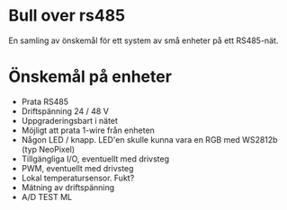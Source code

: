 # Bull over rs485

En samling av önskemål för ett system av små enheter på ett RS485-nät.

# Önskemål på enheter

* Prata RS485
* Driftspänning 24 / 48 V
* Uppgraderingsbart i nätet
* Möjligt att prata 1-wire från enheten
* Någon LED / knapp. LED'en skulle kunna vara en RGB med WS2812b (typ NeoPixel)
* Tillgängliga I/O, eventuellt med drivsteg
* PWM, eventuellt med drivsteg
* Lokal temperatursensor. Fukt?
* Mätning av driftspänning
* A/D
TEST ML
